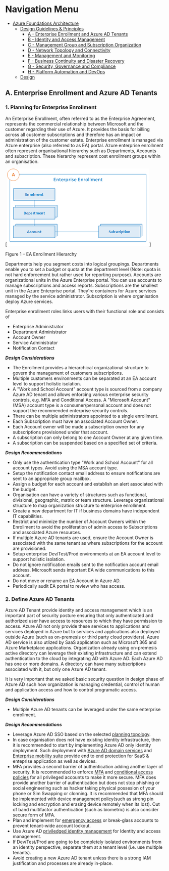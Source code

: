 # Navigation Menu

* [Azure Foundations Architecture](./00-azureFoundations-architecture.md)
  * [Design Guidelines & Principles](./01-azureFoundations-design-guidelines-principles.md)
    * [A - Enterprise Enrollment and Azure AD Tenants](./A-Enterprise-Enrollment-and-Azure-AD-Tenants.md)
    * [B - Identity and Access Management](./B-Identity-and-Access-Management.md)
    * [C - Management Group and Subscription Organization](./C-Management-Group-and-Subscription-Organization.md)
    * [D - Network Topology and Connectivity](./D-Network-Topology-and-Connectivity.md)
    * [E - Management and Monitoring](./E-Management-and-Monitoring.md)
    * [F - Business Continuity and Disaster Recovery](./F-Business-Continuity-and-Disaster-Recovery.md)
    * [G - Security, Governance and Compliance](./G-Security-Governance-and-Compliance.md)
    * [H - Platform Automation and DevOps](./H-Platform-Automation-and-DevOps.md)
  * [Design](./02-azureFoundations-design.md)

## A. Enterprise Enrollment and Azure AD Tenants

### 1. Planning for Enterprise Enrollment

An Enterprise Enrollment, often referred to as the Enterprise Agreement, represents the commercial relationship between Microsoft and the customer regarding their use of Azure. It provides the basis for billing across all customer subscriptions and therefore has an impact on administration of the customer estate. Enterprise enrollment is managed via Azure enterprise (also referred to as EA) portal. Azure enterprise enrollment often represent organisational hierarchy such as Departments, Accounts and subscription. These hierarchy represent cost enrollment groups within an organisation.

[![Azure EA hierarchies.](./media/ea.png "Azure EA hierarchies")]

 Figure 1   – EA Enrollment Hierarchy  

Departments help you segment costs into logical groupings. Departments enable you to set a budget or quota at the department level (Note: quota is not hard enforcement but rather used for reporting purpose). Accounts are organizational units in the Azure Enterprise portal. You can use accounts to manage subscriptions and access reports. Subscriptions are the smallest unit in the Azure Enterprise portal. They're containers for Azure services managed by the service administrator. Subscription is where organisation deploy Azure services.

Enterprise enrollment roles links users with their functional role and consists of

* Enterprise Administrator
* Department Administrator
* Account Owner
* Service Administrator
* Notification Contact

***Design Considerations***

* The Enrollment provides a hierarchical organizational structure to govern the management of customers subscriptions.
* Multiple customers environments can be separated at an EA account level to support holistic isolation.
* A "Work and School Account" account type is sourced from a company Azure AD tenant and allows enforcing various enterprise security controls, e.g. MFA and Conditional Access. A "Microsoft Account" (MSA) account type is a consumer/personal account and does not support the recommended enterprise security controls.
* There can be multiple administrators appointed to a single enrollment.
* Each Subscription must have an associated Account Owner.
* Each Account owner will be made a subscription owner for any subscriptions provisioned under that account.
* A subscription can only belong to one Account Owner at any given time.
* A subscription can be suspended based on a specified set of criteria.

***Design Recommendations***

* Only use the authentication type "Work and School Account" for all account types. Avoid using the MSA account type.
* Setup the notification contact email address to ensure notifications are sent to an appropriate group mailbox.
* Assign a budget for each account and establish an alert associated with the budget.
* Organisation can have a variety of structures such as functional, divisional, geographic, matrix or team structure. Leverage organizational structure to map organization structure to enterprise enrollment.
* Create a new department for IT if business domains have independent IT capabilities.
* Restrict and minimize the number of Account Owners within the Enrollment to avoid the proliferation of admin access to Subscriptions and associated Azure resources.
* If multiple Azure AD tenants are used, ensure the Account Owner is associated with the same tenant as where subscriptions for the account are provisioned.
* Setup enterprise Dev/Test/Prod environments at an EA account level to support holistic isolation.
* Do not ignore notification emails sent to the notification account email address. Microsoft sends important EA wide communications to this account.
* Do not move or rename an EA Account in Azure AD.
* Periodically audit EA portal to review who has access.

### 2. Define Azure AD Tenants

Azure AD Tenant provide identity and access management which is an important part of security posture ensuring that only authenticated and authorized user have access to resources to which they have permission to access.  Azure AD not only provide these services to applications and services deployed in Azure but to services and applications also deployed outside Azure (such as on-premesis or third party cloud providers). Azure AD service is also utlized by SaaS application such as Microsoft 365 and Azure Marketplace applications. Organization already using on-premesis active directory can leverage their existing infrastructure and can extend authentication to the cloud by integrating AD with Azure AD. Each Azure AD has one or more domains. A directory can have many subscriptions associated with it, but only one Azure AD tenant.

It is very important that we asked basic security question in design phase of Azure AD such how organization is managing credential, control of human and application access and how to control programatic access.

***Design Considerations***

* Multiple Azure AD tenants can be leveraged under the same enterprise enrollment.

***Design Recommendations***

* Leverage Azure AD SSO based on the selected [planning topology](https://docs.microsoft.com/en-us/azure/active-directory/hybrid/plan-connect-topologies).
* In case organisation does not have existing identity infrastructure, then it is recommended to start by implementing Azure AD only identity deployment. Such deployment with [Azure AD domain services](https://docs.microsoft.com/en-ca/azure/active-directory-domain-services/) and [Enterprise mobility suite](https://docs.microsoft.com/en-us/mem/intune/fundamentals/what-is-intune) provide end to end protection for SaaS &  enteprise application as well as devices.
* MFA provides a second barrier of authentication adding another layer of security. It is recommended to enforce [MFA](https://docs.microsoft.com/en-us/azure/active-directory/authentication/concept-mfa-howitworks) and  [conditional access policies](https://docs.microsoft.com/en-us/azure/active-directory/conditional-access/overview) for all privileged accounts to make it more secure.  MFA does provide another barrier of authentication but does not stop phishing or social engineering such as hacker taking physical possesion of your phone or Sim Swapping or clonning. It is recommended that MFA should be implemented  with  device management policy(such as strong pin locking and encryption and erasing device remotely when its lost). Out of band multifactor authentication (such as biometric) is also consider secure form of MFA.
* Plan and implement for [emergency access](https://docs.microsoft.com/en-us/azure/active-directory/users-groups-roles/directory-emergency-access) or break-glass accounts to prevent tenant-wide account lockout.
* Use Azure AD [priviledged identity management](https://docs.microsoft.com/en-us/azure/active-directory/privileged-identity-management/pim-configure) for Identity and access management.
* If Dev/Test/Prod are going to be completely isolated environments from an identity perspective, separate them at a tenant level (i.e. use multiple tenants).
* Avoid creating a new Azure AD tenant unless there is a strong IAM justification and processes are already in-place.